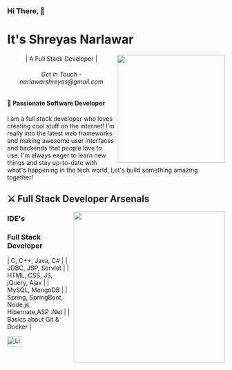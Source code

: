 <h3 align="left">Hi There, 👋</h3>

<h1 align="left">It's Shreyas Narlawar</h1>

<img align="right" height="250" src="https://media.tenor.com/2vzT-8oPXl8AAAAi/tkthao219-bubududu.gif" />

<p align="center">| A Full Stack Developer |</p>

<h6 align="center">Get in Touch - narlawarshreyas@gmail.com</h6>

<h4 align="left">🌟 Passionate Software Developer</h4>

<p align="left">I am a full stack developer who loves creating cool stuff on the internet! I'm really into the latest web frameworks and making awesome user interfaces and backends that people love to use. I'm always eager to learn new things and stay up-to-date with what's happening in the tech world. Let's build something amazing together!</p>

<h2 align="left">⚔ Full Stack Developer Arsenals</h2>

<img align="right" height="350" src="https://github.com/Abhinav-Muley/Abhinav-Muley/blob/main/Animation%20-%201709204641157%20(1)%20(1).gif?raw=true" />

<h3 align="left">IDE's</h3>

<h3 align="left">Full Stack Developer</h3>

<p align="left">|  C, C++, Java, C# | 
| JDBC, JSP, Servlet | 
| HTML, CSS, JS, jQuery, Ajax | 
| MySQL,  MongoDB | 
| Spring, SpringBoot, Node.js, Hibernate,ASP .Net | 
| Basics about Git & Docker |</p>

<div align="left">
    <a href="https://www.linkedin.com/in/shreyas-narlawar-6b759220b" target="_blank">
        <img src="https://raw.githubusercontent.com/maurodesouza/profile-readme-generator/master/src/assets/icons/social/linkedin/default.svg" width="34" height="24" alt="LinkedIn logo" />
    </a>
</div>

